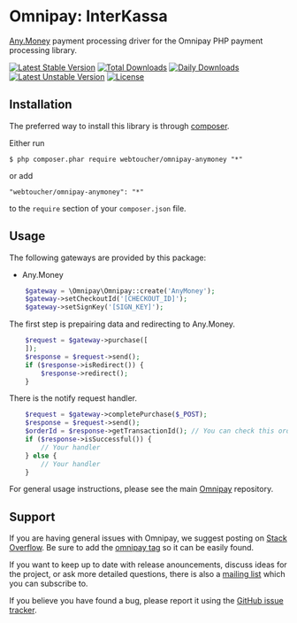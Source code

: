 # Omnipay: InterKassa
[Any.Money](https://any.money) payment processing driver for the Omnipay PHP payment processing library.

[![Latest Stable Version](https://poser.pugx.org/webtoucher/omnipay-anymoney/v/stable)](https://packagist.org/packages/webtoucher/omnipay-anymoney)
[![Total Downloads](https://poser.pugx.org/webtoucher/omnipay-anymoney/downloads)](https://packagist.org/packages/webtoucher/omnipay-anymoney)
[![Daily Downloads](https://poser.pugx.org/webtoucher/omnipay-anymoney/d/daily)](https://packagist.org/packages/webtoucher/omnipay-anymoney)
[![Latest Unstable Version](https://poser.pugx.org/webtoucher/omnipay-anymoney/v/unstable)](https://packagist.org/packages/webtoucher/omnipay-anymoney)
[![License](https://poser.pugx.org/webtoucher/omnipay-anymoney/license)](https://packagist.org/packages/webtoucher/omnipay-anymoney)

## Installation

The preferred way to install this library is through [composer](http://getcomposer.org/download/).

Either run

```
$ php composer.phar require webtoucher/omnipay-anymoney "*"
```

or add

```
"webtoucher/omnipay-anymoney": "*"
```

to the ```require``` section of your `composer.json` file.

## Usage

The following gateways are provided by this package:

* Any.Money

```php
    $gateway = \Omnipay\Omnipay::create('AnyMoney');
    $gateway->setCheckoutId('[CHECKOUT_ID]');
    $gateway->setSignKey('[SIGN_KEY]');
```

The first step is prepairing data and redirecting to Any.Money.

```php
    $request = $gateway->purchase([
    ]);
    $response = $request->send();
    if ($response->isRedirect()) {
        $response->redirect();
    }
```

There is the notify request handler.

```php
    $request = $gateway->completePurchase($_POST);
    $response = $request->send();
    $orderId = $response->getTransactionId(); // You can check this order and mark it as paid.
    if ($response->isSuccessful()) {
        // Your handler
    } else {
        // Your handler
    }
```

For general usage instructions, please see the main [Omnipay](https://github.com/thephpleague/omnipay)
repository.

## Support

If you are having general issues with Omnipay, we suggest posting on
[Stack Overflow](http://stackoverflow.com/). Be sure to add the
[omnipay tag](http://stackoverflow.com/questions/tagged/omnipay) so it can be easily found.

If you want to keep up to date with release anouncements, discuss ideas for the project,
or ask more detailed questions, there is also a [mailing list](https://groups.google.com/forum/#!forum/omnipay) which
you can subscribe to.

If you believe you have found a bug, please report it using the [GitHub issue tracker](https://github.com/webtoucher/omnipay-anymoney/issues).

